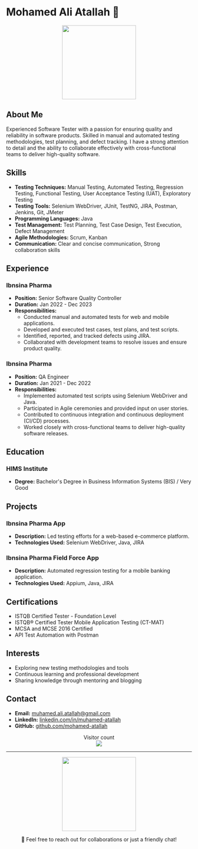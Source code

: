 # Mohamed Ali Atallah 👋

<p align="center">
  <img src="https://media.giphy.com/media/3o7TKsQ05PnMnvGsyY/giphy.gif" width="200" />
</p>

## About Me

Experienced Software Tester with a passion for ensuring quality and reliability in software products. Skilled in manual and automated testing methodologies, test planning, and defect tracking. I have a strong attention to detail and the ability to collaborate effectively with cross-functional teams to deliver high-quality software.

## Skills

- **Testing Techniques:** Manual Testing, Automated Testing, Regression Testing, Functional Testing, User Acceptance Testing (UAT), Exploratory Testing
- **Testing Tools:** Selenium WebDriver, JUnit, TestNG, JIRA, Postman, Jenkins, Git, JMeter
- **Programming Languages:** Java
- **Test Management:** Test Planning, Test Case Design, Test Execution, Defect Management
- **Agile Methodologies:** Scrum, Kanban
- **Communication:** Clear and concise communication, Strong collaboration skills

## Experience

### Ibnsina Pharma
- **Position:** Senior Software Quality Controller
- **Duration:** Jan 2022 - Dec 2023
- **Responsibilities:**
  - Conducted manual and automated tests for web and mobile applications.
  - Developed and executed test cases, test plans, and test scripts.
  - Identified, reported, and tracked defects using JIRA.
  - Collaborated with development teams to resolve issues and ensure product quality.

### Ibnsina Pharma
- **Position:** QA Engineer
- **Duration:** Jan 2021 - Dec 2022
- **Responsibilities:**
  - Implemented automated test scripts using Selenium WebDriver and Java.
  - Participated in Agile ceremonies and provided input on user stories.
  - Contributed to continuous integration and continuous deployment (CI/CD) processes.
  - Worked closely with cross-functional teams to deliver high-quality software releases.

## Education

### HIMS Institute
- **Degree:** Bachelor's Degree in Business Information Systems (BIS) / Very Good

## Projects

### Ibnsina Pharma App
- **Description:** Led testing efforts for a web-based e-commerce platform.
- **Technologies Used:** Selenium WebDriver, Java, JIRA

### Ibnsina Pharma Field Force App
- **Description:** Automated regression testing for a mobile banking application.
- **Technologies Used:** Appium, Java, JIRA

## Certifications

- ISTQB Certified Tester - Foundation Level
- ISTQB® Certified Tester Mobile Application Testing (CT-MAT)
- MCSA and MCSE 2016 Certified
- API Test Automation with Postman

## Interests

- Exploring new testing methodologies and tools
- Continuous learning and professional development
- Sharing knowledge through mentoring and blogging

## Contact

- **Email:** [muhamed.ali.atallah@gmail.com](mailto:muhamed.ali.atallah@gmail.com)
- **LinkedIn:** [linkedin.com/in/muhamed-atallah](https://linkedin.com/in/muhamed-atallah)
- **GitHub:** [github.com/mohamed-atallah](https://github.com/mohamed-atallah)

<p align="center">
  Visitor count<br>
  <img src="https://profile-counter.glitch.me/mohamed-atallah/count.svg" />
</p>

---

<p align="center">
  <img src="https://media.giphy.com/media/QTfX9Ejfra3ZmNxh6B/giphy.gif" width="200" />
</p>

<p align="center">
  💬 Feel free to reach out for collaborations or just a friendly chat!
</p>
